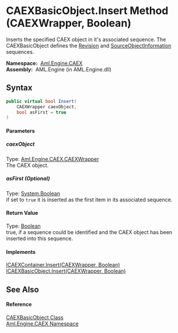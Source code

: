 CAEXBasicObject.Insert Method (CAEXWrapper, Boolean)
====================================================
Inserts the specified CAEX object in it's associated sequence. The CAEXBasicObject defines the [Revision][1] and [SourceObjectInformation][2] sequences.

  **Namespace:**  [Aml.Engine.CAEX][3]  
  **Assembly:**  AML.Engine (in AML.Engine.dll)

Syntax
------

```csharp
public virtual bool Insert(
	CAEXWrapper caexObject,
	bool asFirst = true
)
```

#### Parameters

##### *caexObject*
Type: [Aml.Engine.CAEX.CAEXWrapper][4]  
The CAEX object.

##### *asFirst* (Optional)
Type: [System.Boolean][5]  
 if set to `true` it is inserted as the first item in its associated sequence.

#### Return Value
Type: [Boolean][5]  
 true, if a sequence could be identified and the CAEX object has been inserted into this sequence. 
#### Implements
[ICAEXContainer.Insert(CAEXWrapper, Boolean)][6]  
[ICAEXBasicObject.Insert(CAEXWrapper, Boolean)][7]  


See Also
--------

#### Reference
[CAEXBasicObject Class][8]  
[Aml.Engine.CAEX Namespace][3]  

[1]: Revision.md
[2]: SourceObjectInformation.md
[3]: ../README.md
[4]: ../CAEXWrapper/README.md
[5]: https://docs.microsoft.com/dotnet/api/system.boolean
[6]: ../ICAEXContainer/Insert.md
[7]: ../ICAEXBasicObject/Insert.md
[8]: README.md
[9]: https://www.automationml.org
[10]: ../../icons/logoShade.png